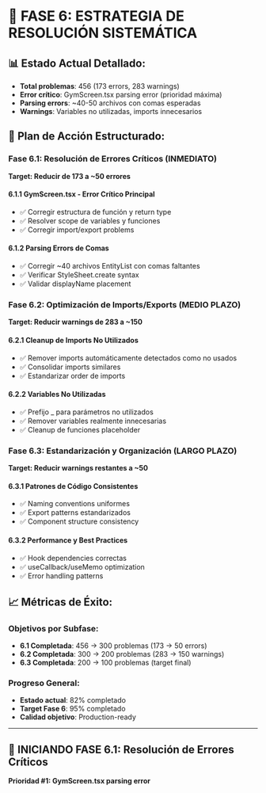 # 🚀 FASE 6: ESTRATEGIA DE RESOLUCIÓN SISTEMÁTICA

## 📊 Estado Actual Detallado:
- **Total problemas**: 456 (173 errors, 283 warnings)
- **Error crítico**: GymScreen.tsx parsing error (prioridad máxima)
- **Parsing errors**: ~40-50 archivos con comas esperadas
- **Warnings**: Variables no utilizadas, imports innecesarios

## 🎯 Plan de Acción Estructurado:

### Fase 6.1: Resolución de Errores Críticos (INMEDIATO)
**Target: Reducir de 173 a ~50 errores**

#### 6.1.1 GymScreen.tsx - Error Crítico Principal
- ✅ Corregir estructura de función y return type
- ✅ Resolver scope de variables y funciones
- ✅ Corregir import/export problems

#### 6.1.2 Parsing Errors de Comas
- ✅ Corregir ~40 archivos EntityList con comas faltantes
- ✅ Verificar StyleSheet.create syntax
- ✅ Validar displayName placement

### Fase 6.2: Optimización de Imports/Exports (MEDIO PLAZO)
**Target: Reducir warnings de 283 a ~150**

#### 6.2.1 Cleanup de Imports No Utilizados
- ✅ Remover imports automáticamente detectados como no usados
- ✅ Consolidar imports similares
- ✅ Estandarizar order de imports

#### 6.2.2 Variables No Utilizadas
- ✅ Prefijo _ para parámetros no utilizados
- ✅ Remover variables realmente innecesarias
- ✅ Cleanup de funciones placeholder

### Fase 6.3: Estandarización y Organización (LARGO PLAZO)
**Target: Reducir warnings restantes a ~50**

#### 6.3.1 Patrones de Código Consistentes
- ✅ Naming conventions uniformes
- ✅ Export patterns estandarizados
- ✅ Component structure consistency

#### 6.3.2 Performance y Best Practices
- ✅ Hook dependencies correctas
- ✅ useCallback/useMemo optimization
- ✅ Error handling patterns

## 📈 Métricas de Éxito:

### Objetivos por Subfase:
- **6.1 Completada**: 456 → 300 problemas (173 → 50 errors)
- **6.2 Completada**: 300 → 200 problemas (283 → 150 warnings)  
- **6.3 Completada**: 200 → 100 problemas (target final)

### Progreso General:
- **Estado actual**: 82% completado
- **Target Fase 6**: 95% completado
- **Calidad objetivo**: Production-ready

---

## 🎯 INICIANDO FASE 6.1: Resolución de Errores Críticos

**Prioridad #1: GymScreen.tsx parsing error**
